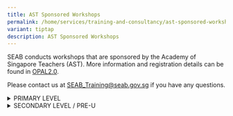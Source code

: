 ```yaml
---
title: AST Sponsored Workshops
permalink: /home/services/training-and-consultancy/ast-sponsored-workshops/
variant: tiptap
description: AST Sponsored Workshops
---
```

<p>SEAB conducts workshops that are sponsored by the Academy of Singapore
Teachers (AST). More information and registration details can be found
in <a href="https://idm.opal2.moe.edu.sg/" rel="noopener noreferrer nofollow" target="_blank">OPAL2.0</a>.</p>
<p>Please contact us at <a href="https://idm.opal2.moe.edu.sg/" rel="noopener noreferrer nofollow" target="_blank">SEAB_Training@seab.gov.sg</a> if you
have any questions.</p>
<div data-type="detailGroup" class="isomer-accordion isomer-accordion-white">
<details class="isomer-details">
<summary>PRIMARY LEVEL</summary>
<div data-type="detailsContent" class="isomer-details-content">
<ul data-tight="true" class="tight">
<li>
<p>Introduction to Assessment - Chinese Language (Pri)</p>
</li>
<li>
<p>Introduction to Assessment - Mathematics (Pri)</p>
</li>
<li>
<p>Introduction to Assessment - Science (Pri)</p>
</li>
<li>
<p>Introduction to Assessment - Tamil Language (Pri)</p>
</li>
<li>
<p>Designing P4 Assessment for Primary Schools – English Language</p>
</li>
<li>
<p>Designing P4 Assessment for Primary Schools – Mathematics</p>
</li>
<li>
<p>Designing P4 Assessment for Primary Schools – Science</p>
</li>
<li>
<p>Designing P4 Assessment for Primary Schools – Chinese Language</p>
</li>
<li>
<p>Designing P4 Assessment for Primary Schools – Malay Language</p>
</li>
<li>
<p>Designing P4 Assessment for Primary Schools – Tamil Language</p>
</li>
</ul>
<p>Click <a href="https://go.gov.sg/registration-ast-online-workshops" rel="noopener noreferrer nofollow" target="_blank"><u>here</u></a>&nbsp;or
scan the QR code to register now!</p>
<p></p>
<div class="isomer-image-wrapper">
<img style="width: 20%;" height="auto" width="100%" alt="pri_level" src="/images/Services/Training and Consultancy/ast_sponsored_workshops_pri.png">
</div>
<p></p>
</div>
</details>
<details class="isomer-details">
<summary>SECONDARY LEVEL / PRE-U</summary>
<div data-type="detailsContent" class="isomer-details-content">
<ul data-tight="true" class="tight">
<li>
<p>Assessment – Chemistry</p>
</li>
<li>
<p>Assessment – Physics</p>
</li>
<li>
<p>Assessment – Biology</p>
</li>
</ul>
<p>Click <a href="https://go.gov.sg/registration-ast-online-workshops" rel="noopener noreferrer nofollow" target="_blank"><u>here</u></a>&nbsp;or
scan the QR code to register now!</p>
<p></p>
<div class="isomer-image-wrapper">
<img style="width: 20%;" height="auto" width="100%" alt="sec_level" src="/images/Services/Training and Consultancy/ast_sponsored_workshops_sec.png">
</div>
<p></p>
</div>
</details>
</div>
<p></p>